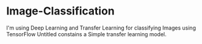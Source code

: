 # Image-Classification
I'm using Deep Learning and Transfer Learning for classifying Images using TensorFlow
Untitled constains a Simple transfer learning model.

